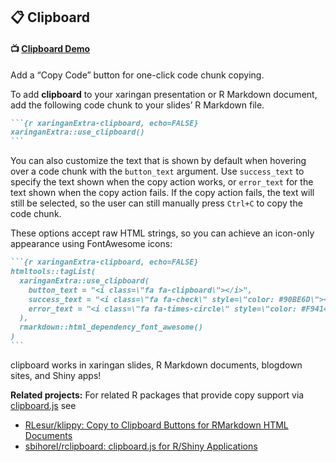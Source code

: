 ## 📋 Clipboard

#### 📺 [Clipboard Demo](https://pkg.garrickadenbuie.com/xaringanExtra/clipboard/)

Add a “Copy Code” button for one-click code chunk copying.

To add **clipboard** to your xaringan presentation or R Markdown
document, add the following code chunk to your slides’ R Markdown file.

```` markdown
```{r xaringanExtra-clipboard, echo=FALSE}
xaringanExtra::use_clipboard()
```
````

You can also customize the text that is shown by default when hovering
over a code chunk with the `button_text` argument. Use `success_text` to
specify the text shown when the copy action works, or `error_text` for
the text shown when the copy action fails. If the copy action fails, the
text will still be selected, so the user can still manually press
`Ctrl+C` to copy the code chunk.

These options accept raw HTML strings, so you can achieve an icon-only
appearance using FontAwesome icons:

```` markdown
```{r xaringanExtra-clipboard, echo=FALSE}
htmltools::tagList(
  xaringanExtra::use_clipboard(
    button_text = "<i class=\"fa fa-clipboard\"></i>",
    success_text = "<i class=\"fa fa-check\" style=\"color: #90BE6D\"></i>",
    error_text = "<i class=\"fa fa-times-circle\" style=\"color: #F94144\"></i>"
  ),
  rmarkdown::html_dependency_font_awesome()
)
```
````

clipboard works in xaringan slides, R Markdown documents, blogdown
sites, and Shiny apps!

**Related projects:** For related R packages that provide copy support
via [clipboard.js](https://clipboardjs.com/) see

-   [RLesur/klippy: Copy to Clipboard Buttons for RMarkdown HTML
    Documents](https://github.com/RLesur/klippy)
-   [sbihorel/rclipboard: clipboard.js for R/Shiny
    Applications](https://github.com/sbihorel/rclipboard)

